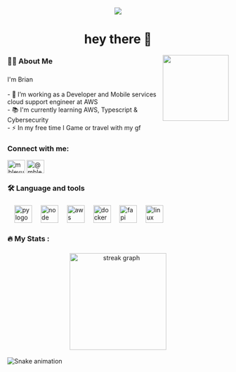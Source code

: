 
###
###

<div align="center">
  <img src="https://visitor-badge.laobi.icu/badge?page_id=maurodesouza.maurodesouza&"  />
</div>

###

<h1 align="center">hey there 👋</h1>


<img align="right" height="150" src="https://i.imgflip.com/65efzo.gif"  />

###

<h3 align="left">👩‍💻  About Me</h3>

###

<p align="left">I'm Brian <br><br>- 🔭 I’m working as a Developer and Mobile services cloud support engineer at AWS<br>- 📚 I'm currently learning AWS, Typescript & Cybersecurity<br>- ⚡ In my free time I Game or travel with my gf</p>

###



<h3 align="left">Connect with me:</h3>
<div align="center">
<p align="left">
<a href="https://linkedin.com/in/mblevu" target="blank"><img align="center" src="https://raw.githubusercontent.com/rahuldkjain/github-profile-readme-generator/master/src/images/icons/Social/linked-in-alt.svg" alt="mblevu" height="30" width="40" /></a>
<a href="https://medium.com/@mblevu" target="blank"><img align="center" src="https://raw.githubusercontent.com/rahuldkjain/github-profile-readme-generator/master/src/images/icons/Social/medium.svg" alt="@mblevu" height="30" width="40" /></a>
</p>
</div>


<h3 align="left">🛠 Language and tools</h3>

###

<div align="left">
  <img width="12" />
  <img src="https://cdn.jsdelivr.net/gh/devicons/devicon@latest/icons/python/python-original-wordmark.svg" height="40" alt="py logo" />
  <img width="12" />
  <img src="https://cdn.jsdelivr.net/gh/devicons/devicon@latest/icons/nodejs/nodejs-original-wordmark.svg" height="40" alt="node logo"/>
  <img width="12" />
  <img src="https://cdn.jsdelivr.net/gh/devicons/devicon@latest/icons/amazonwebservices/amazonwebservices-original-wordmark.svg"  height="40" alt="aws logo"/>
  <img width="12" />
  <img src="https://cdn.jsdelivr.net/gh/devicons/devicon/icons/docker/docker-plain-wordmark.svg" height="40" alt="docker logo"  />
  <img width="12" />
  <img src="https://cdn.jsdelivr.net/gh/devicons/devicon@latest/icons/fastapi/fastapi-original-wordmark.svg" height="40" alt="fapi logo" />
  <img width="12" />
  <img src="https://cdn.jsdelivr.net/gh/devicons/devicon@latest/icons/linux/linux-original.svg" height="40" alt="linux logo" />
  <img width="12" />
          
          
</div>

###

<h3 align="left">🔥   My Stats :</h3>

###

<div align="center">
  <img src="https://streak-stats.demolab.com?user=maurodesouza&locale=en&mode=daily&theme=dark&hide_border=false&border_radius=5&order=3" height="220" alt="streak graph"  />
</div>


<br clear="both">

<img src="https://raw.githubusercontent.com/maurodesouza/maurodesouza/output/snake.svg" alt="Snake animation" />


###
###
